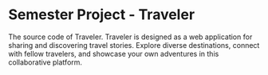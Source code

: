 # Semester Project - Traveler

The source code of Traveler.
Traveler is designed as a web application for sharing and discovering travel stories. Explore diverse destinations, connect with fellow travelers, and showcase your own adventures in this collaborative platform.
